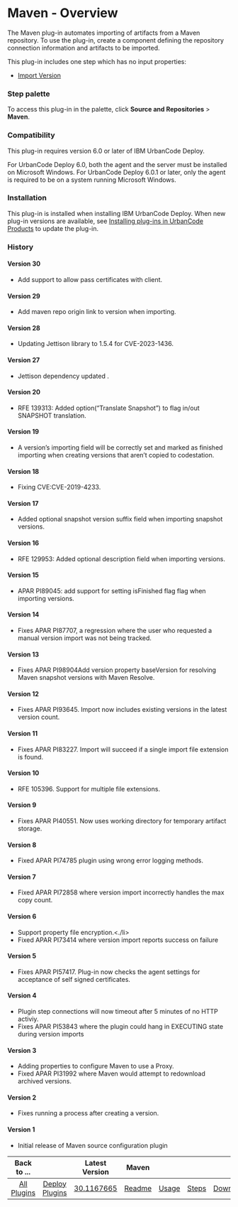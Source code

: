 
# Maven - Overview


The Maven plug-in automates importing of artifacts from a Maven repository. To use the plug-in, create a component defining the repository connection information and artifacts to be imported.

This plug-in includes one step which has no input properties:

* [Import Version](#import_version)


### Step palette

To access this plug-in in the palette, click **Source and Repositories** > **Maven**.

### Compatibility

This plug-in requires version 6.0 or later of IBM UrbanCode Deploy.

For UrbanCode Deploy 6.0, both the agent and the server must be installed on Microsoft Windows. For UrbanCode Deploy 6.0.1 or later, only the agent is required to be on a system running Microsoft Windows.

### Installation

This plug-in is installed when installing IBM UrbanCode Deploy. When new plug-in versions are available, see [Installing plug-ins in UrbanCode Products](https://community.ibm.com/community/user/wasdevops/blogs/laurel-dickson-bull1/2022/06/13/install-plugins "Installing plug-ins in UrbanCode Deploy") to update the plug-in.

### History

#### Version 30

* Add support to allow pass certificates with client.

#### Version 29

* Add maven repo origin link to version when importing.

#### Version 28

* Updating Jettison library to 1.5.4 for CVE-2023-1436.

#### Version 27

* Jettison dependency updated .

#### Version 20

* RFE 139313: Added option(“Translate Snapshot”) to flag in/out SNAPSHOT translation.

#### Version 19

* A version’s importing field will be correctly set and marked as finished importing when creating versions that aren’t copied to codestation.

#### Version 18

* Fixing CVE:CVE-2019-4233.

#### Version 17

* Added optional snapshot version suffix field when importing snapshot versions.

#### Version 16

* RFE 129953: Added optional description field when importing versions.

#### Version 15

* APAR PI89045: add support for setting isFinished flag flag when importing versions.

#### Version 14

* Fixes APAR PI87707, a regression where the user who requested a manual version import was not being tracked.

#### Version 13

* Fixes APAR PI98904Add version property baseVersion for resolving Maven snapshot versions with Maven Resolve.

#### Version 12

* Fixes APAR PI93645. Import now includes existing versions in the latest version count.

#### Version 11

* Fixes APAR PI83227. Import will succeed if a single import file extension is found.

#### Version 10

* RFE 105396. Support for multiple file extensions.

#### Version 9

* Fixes APAR PI40551. Now uses working directory for temporary artifact storage.

#### Version 8

* Fixed APAR PI74785 plugin using wrong error logging methods.

#### Version 7

* Fixed APAR PI72858 where version import incorrectly handles the max copy count.

#### Version 6

* Support property file encryption.<./li>
* Fixed APAR PI73414 where version import reports success on failure

#### Version 5

* Fixes APAR PI57417. Plug-in now checks the agent settings for acceptance of self signed certificates.

#### Version 4

* Plugin step connections will now timeout after 5 minutes of no HTTP activiy.
* Fixes APAR PI53843 where the plugin could hang in EXECUTING state during version imports

#### Version 3

* Adding properties to configure Maven to use a Proxy.
* Fixed APAR PI31992 where Maven would attempt to redownload archived versions.

#### Version 2

* Fixes running a process after creating a version.

#### Version 1

* Initial release of Maven source configuration plugin

|Back to ...||Latest Version|Maven ||||
| :---: | :---: | :---: | :---: | :---: | :---: | :---: |
|[All Plugins](../../index.md)|[Deploy Plugins](../README.md)|[30.1167665](https://raw.githubusercontent.com/UrbanCode/IBM-UCD-PLUGINS/main/files/MavenSourceConfig/ucd-MavenSourceConfig-30.1167665.zip)|[Readme](README.md)|[Usage](usage.md)|[Steps](steps.md)|[Downloads](downloads.md)|

